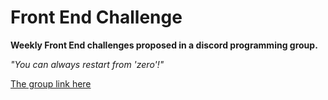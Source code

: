 <h1> Front End Challenge </h1>

**Weekly Front End challenges proposed in a discord programming group.**
<br>


*"You can always restart from 'zero'!"*

[The group link here](https://discord.gg/spacelaxy)
